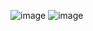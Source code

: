 ![image](https://user-images.githubusercontent.com/17683048/152454677-487a6307-c2d8-41b5-bf5a-391be96e6d3e.png)
![image](https://user-images.githubusercontent.com/17683048/152454833-7eb048fd-36f5-42e4-ae49-7f5bdb6034b9.png)
